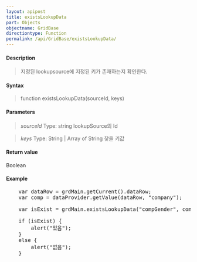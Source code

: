 ```yaml
---
layout: apipost
title: existsLookupData
part: Objects
objectname: GridBase
directiontype: Function
permalink: /api/GridBase/existsLookupData/
---
```



#### Description

> 지정된 lookupsource에 지정된 키가 존재하는지 확인한다.

#### Syntax

> function existsLookupData(sourceId, keys)

#### Parameters

> *sourceId*
> Type: string
> lookupSource의 Id

> *keys*
> Type: String | Array of String
> 찾을 키값


#### Return value

Boolean

#### Example

<pre class="prettyprint">
	var dataRow = grdMain.getCurrent().dataRow;
	var comp = dataProvider.getValue(dataRow, "company");
	
	var isExist = grdMain.existsLookupData("compGender", comp);
	
	if (isExist) {
		alert("있음");
	}
	else {
		alert("없음");
	}
</pre>

